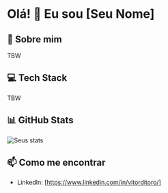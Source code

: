 # Olá! 👋 Eu sou [Seu Nome]

## 🚀 Sobre mim
TBW

## 💻 Tech Stack
TBW

## 📊 GitHub Stats
![Seus stats](https://github-readme-stats.vercel.app/api?username=VitorDiToro&show_icons=true)

## 📫 Como me encontrar
- LinkedIn: [https://www.linkedin.com/in/vitorditoro/]
